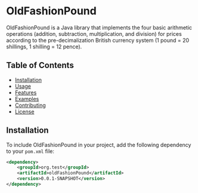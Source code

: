 # OldFashionPound

OldFashionPound is a Java library that implements the four basic arithmetic operations (addition, subtraction, multiplication, and division) for prices according to the pre-decimalization British currency system (1 pound = 20 shillings, 1 shilling = 12 pence).

## Table of Contents

- [Installation](#installation)
- [Usage](#usage)
- [Features](#features)
- [Examples](#examples)
- [Contributing](#contributing)
- [License](#license)

## Installation

To include OldFashionPound in your project, add the following dependency to your `pom.xml` file:

```xml
<dependency>
    <groupId>org.test</groupId>
    <artifactId>oldFashionPound</artifactId>
    <version>0.0.1-SNAPSHOT</version>
</dependency>